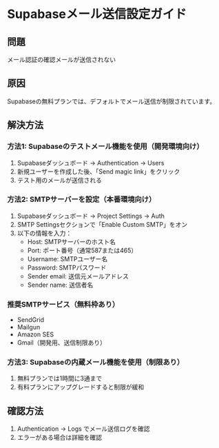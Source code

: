 # Supabaseメール送信設定ガイド

## 問題
メール認証の確認メールが送信されない

## 原因
Supabaseの無料プランでは、デフォルトでメール送信が制限されています。

## 解決方法

### 方法1: Supabaseのテストメール機能を使用（開発環境向け）
1. Supabaseダッシュボード → Authentication → Users
2. 新規ユーザーを作成した後、「Send magic link」をクリック
3. テスト用のメールが送信される

### 方法2: SMTPサーバーを設定（本番環境向け）
1. Supabaseダッシュボード → Project Settings → Auth
2. SMTP Settingsセクションで「Enable Custom SMTP」をオン
3. 以下の情報を入力：
   - Host: SMTPサーバーのホスト名
   - Port: ポート番号（通常587または465）
   - Username: SMTPユーザー名
   - Password: SMTPパスワード
   - Sender email: 送信元メールアドレス
   - Sender name: 送信者名

### 推奨SMTPサービス（無料枠あり）
- SendGrid
- Mailgun
- Amazon SES
- Gmail（開発用、送信制限あり）

### 方法3: Supabaseの内蔵メール機能を使用（制限あり）
1. 無料プランでは1時間に3通まで
2. 有料プランにアップグレードすると制限が緩和

## 確認方法
1. Authentication → Logs でメール送信ログを確認
2. エラーがある場合は詳細を確認